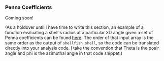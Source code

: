 ### Penna Coefficients

Coming soon!

(As a holdover until I have time to write this section, an example of a function
evaluating a shell's radius at a particular 3D angle given a set of Penna
coefficients can be found [here](https://github.com/phil-mansfield/shellfish/blob/master/los/analyze/penna.go#L81).
The order of that input array is the same order as the output of `shellfish shell`,
so the code can be translated directly into your analysis code. I take the convention
that Theta is the poalr angle and phi is the azimuthal angle in that code snippet.)
